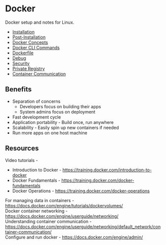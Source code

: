 # Docker
Docker setup and notes for Linux.

  - [Installation](01-installation.md)
  - [Post-Installation](02-post-installation.md)
  - [Docker Concepts](03-concepts.md)
  - [Docker CLI Commands](04-docker-cmds.md)
  - [Dockerfile](05-dockerfile.md)
  - [Debug](06-debug.md)
  - [Security](07-security.md)
  - [Private Registry](08-private-registry.md)
  - [Container Communication](09-continer-communcation.md)

## Benefits
  - Separation of concerns
    + Developers focus on building their apps
    + System admins focus on deployment
  - Fast development cycle
  - Application portability - Build once, run anywhere
  - Scalability - Easily spin up new containers if needed
  - Run more apps on one host machine

## Resources
Video tutorials -
  - Introduction to Docker - https://training.docker.com/introduction-to-docker
  - Docker Fundamentals - https://training.docker.com/docker-fundamentals
  - Docker Operations - https://training.docker.com/docker-operations

For managing data in containers - https://docs.docker.com/engine/tutorials/dockervolumes/ <br>
Docker container networking - https://docs.docker.com/engine/userguide/networking/ <br>
Understanding container communication - https://docs.docker.com/engine/userguide/networking/default_network/container-communication/ <br>
Configure and run docker - https://docs.docker.com/engine/admin/ <br>
